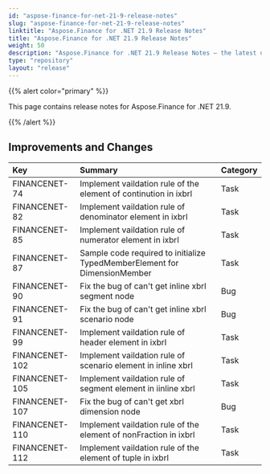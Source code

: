 ```yaml
---
id: "aspose-finance-for-net-21-9-release-notes"
slug: "aspose-finance-for-net-21-9-release-notes"
linktitle: "Aspose.Finance for .NET 21.9 Release Notes"
title: "Aspose.Finance for .NET 21.9 Release Notes"
weight: 50
description: "Aspose.Finance for .NET 21.9 Release Notes – the latest updates and fixes."
type: "repository"
layout: "release"
---
```


{{% alert color="primary" %}}

This page contains release notes for Aspose.Finance for .NET 21.9.

{{% /alert %}}

## **Improvements and Changes**

|**Key**|**Summary**|**Category**|
| :- | :- | :- |
|FINANCENET-74|Implement vaildation rule of the element of continution in ixbrl|Task|
|FINANCENET-82|Implement vaildation rule of denominator element in ixbrl|Task|
|FINANCENET-85|Implement vaildation rule of numerator element in ixbrl|Task|
|FINANCENET-87|Sample code required to initialize TypedMemberElement for DimensionMember|Task|
|FINANCENET-90|Fix the bug of can't get inline xbrl segment node |Bug|
|FINANCENET-91|Fix the bug of can't get inline xbrl scenario node |Bug|
|FINANCENET-99|Implement vaildation rule of header element in ixbrl|Task|
|FINANCENET-102|Implement vaildation rule of scenario element in inline xbrl|Task|
|FINANCENET-105|Implement vaildation rule of segment element in iinline xbrl|Task|
|FINANCENET-107|Fix the bug of can't get xbrl dimension node |Bug|
|FINANCENET-110|Implement vaildation rule of the element of nonFraction in ixbrl|Task|
|FINANCENET-112|Implement vaildation rule of the element of tuple in ixbrl|Task|


